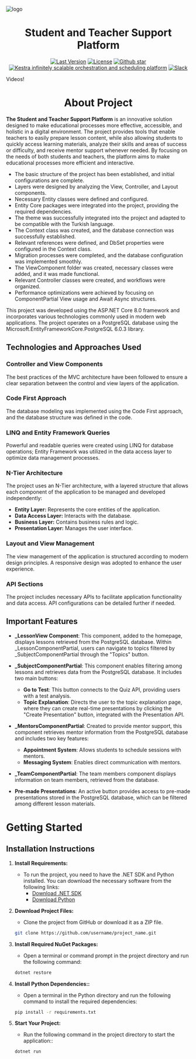![logo](https://github.com/Talha-Bicak/BTK24/blob/main/logo.png)

<h1 align="center" style="border-bottom: none">
    Student and Teacher Support Platform
</h1>


<div align="center">
 <a href="https://github.com/kestra-io/kestra/releases"><img src="https://img.shields.io/github/tag-pre/kestra-io/kestra.svg?color=blueviolet" alt="Last Version" /></a>
  <a href="https://github.com/kestra-io/kestra/blob/develop/LICENSE"><img src="https://img.shields.io/github/license/kestra-io/kestra?color=blueviolet" alt="License" /></a>
  <a href="https://github.com/kestra-io/kestra/stargazers"><img src="https://img.shields.io/github/stars/kestra-io/kestra?color=blueviolet&logo=github" alt="Github star" /></a> <br>
<a href="https://kestra.io"><img src="https://img.shields.io/badge/Website-kestra.io-192A4E?color=blueviolet" alt="Kestra infinitely scalable orchestration and scheduling platform"></a>
<a href="https://kestra.io/slack"><img src="https://img.shields.io/badge/Slack-Join%20Community-blueviolet?logo=slack" alt="Slack"></a>
</div>

Videos!

<h1 align="center" style="border-bottom: none">
    About Project
</h1>

**The Student and Teacher Support Platform** is an innovative solution designed to make educational processes more effective, accessible, and holistic in a digital environment. The project provides tools that enable teachers to easily prepare lesson content, while also allowing students to quickly access learning materials, analyze their skills and areas of success or difficulty, and receive mentor support whenever needed. By focusing on the needs of both students and teachers, the platform aims to make educational processes more efficient and interactive.

- The basic structure of the project has been established, and initial configurations are complete.
- Layers were designed by analyzing the View, Controller, and Layout components.
- Necessary Entity classes were defined and configured.
- Entity Core packages were integrated into the project, providing the required dependencies.
- The theme was successfully integrated into the project and adapted to be compatible with the Turkish language.
- The Context class was created, and the database connection was successfully established.
- Relevant references were defined, and DbSet properties were configured in the Context class.
- Migration processes were completed, and the database configuration was implemented smoothly.
- The ViewComponent folder was created, necessary classes were added, and it was made functional.
- Relevant Controller classes were created, and workflows were organized.
- Performance optimizations were achieved by focusing on ComponentPartial View usage and Await Async structures.

This project was developed using the ASP.NET Core 8.0 framework and incorporates various technologies commonly used in modern web applications. The project operates on a PostgreSQL database using the Microsoft.EntityFrameworkCore.PostgreSQL 6.0.3 library.

## Technologies and Approaches Used

### Controller and View Components
The best practices of the MVC architecture have been followed to ensure a clear separation between the control and view layers of the application.

### Code First Approach
The database modeling was implemented using the Code First approach, and the database structure was defined in the code.

### LINQ and Entity Framework Queries
Powerful and readable queries were created using LINQ for database operations; Entity Framework was utilized in the data access layer to optimize data management processes.

### N-Tier Architecture
The project uses an N-Tier architecture, with a layered structure that allows each component of the application to be managed and developed independently:
- **Entity Layer:** Represents the core entities of the application.
- **Data Access Layer:** Interacts with the database.
- **Business Layer:** Contains business rules and logic.
- **Presentation Layer:** Manages the user interface.

### Layout and View Management
The view management of the application is structured according to modern design principles. A responsive design was adopted to enhance the user experience.

### API Sections
The project includes necessary APIs to facilitate application functionality and data access. API configurations can be detailed further if needed.

## Important Features

- **_LessonView Component**: This component, added to the homepage, displays lessons retrieved from the PostgreSQL database. Within _LessonComponentPartial, users can navigate to topics filtered by _SubjectComponentPartial through the "Topics" button.

- **_SubjectComponentPartial**: This component enables filtering among lessons and retrieves data from the PostgreSQL database. It includes two main buttons:
  - **Go to Test**: This button connects to the Quiz API, providing users with a test analysis.
  - **Topic Explanation**: Directs the user to the topic explanation page, where they can create real-time presentations by clicking the "Create Presentation" button, integrated with the Presentation API.

- **_MentorsComponentPartial**: Created to provide mentor support, this component retrieves mentor information from the PostgreSQL database and includes two key features:
  - **Appointment System**: Allows students to schedule sessions with mentors.
  - **Messaging System**: Enables direct communication with mentors.

- **_TeamComponentPartial**: The team members component displays information on team members, retrieved from the database.

- **Pre-made Presentations**: An active button provides access to pre-made presentations stored in the PostgreSQL database, which can be filtered among different lesson materials.

# Getting Started

## Installation Instructions

1. **Install Requirements:**
   - To run the project, you need to have the .NET SDK and Python installed. You can download the necessary software from the following links:
     - [Download .NET SDK](https://dotnet.microsoft.com/download)
     - [Download Python](https://www.python.org/downloads/)

2. **Download Project Files:**
   - Clone the project from GitHub or download it as a ZIP file.
   ```bash
   git clone https://github.com/username/project_name.git

3. **Install Required NuGet Packages:**

   - Open a terminal or command prompt in the project directory and run the following command:
    ```bash
   dotnet restore

4. **Install Python Dependencies::**

   - Open a terminal in the Python directory and run the following command to install the required dependencies:
    ```bash
   pip install -r requirements.txt

   
5. **Start Your Project:**

   - Run the following command in the project directory to start the application::
    ```bash
   dotnet run
